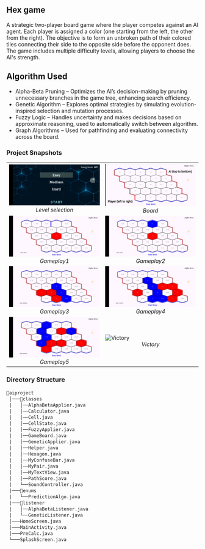 ## Hex game
A strategic two-player board game where the player competes against an AI agent. Each player is assigned a color (one starting from the left, the other from the right). The objective is to form an unbroken path of their colored tiles connecting their side to the opposite side before the opponent does.
The game includes multiple difficulty levels, allowing players to choose the AI's strength.

## Algorithm Used
- Alpha-Beta Pruning – Optimizes the AI’s decision-making by pruning unnecessary branches in the game tree, enhancing search efficiency.
- Genetic Algorithm – Explores optimal strategies by simulating evolution-inspired selection and mutation processes.
- Fuzzy Logic – Handles uncertainty and makes decisions based on approximate reasoning, used to automatically switch between algorithm.
- Graph Algorithms – Used for pathfinding and evaluating connectivity across the board.



### Project Snapshots

<table>
  <tr>
    <td>
      <img src="https://raw.githubusercontent.com/abusaeed2433/AiProject/main/snapshots/level.jpg" alt="Level selection" width="400">
      <div align="center"><i>Level selection</i></div>
    </td>
    <td>
      <img src="https://raw.githubusercontent.com/abusaeed2433/AiProject/main/snapshots/board.jpg" alt="Board" width="400">
      <div align="center"><i>Board</i></div>
    </td>
  </tr>

  <tr>
    <td>
      <img src="https://raw.githubusercontent.com/abusaeed2433/AiProject/main/snapshots/player.jpg" alt="Gameplay1" width="400">
      <div align="center"><i>Gameplay1</i></div>
    </td>
    <td>
      <img src="https://raw.githubusercontent.com/abusaeed2433/AiProject/main/snapshots/ai.jpg" alt="Gameplay2" width="400">
      <div align="center"><i>Gameplay2</i></div>
    </td>
  </tr>

  <tr>
    <td>
      <img src="https://raw.githubusercontent.com/abusaeed2433/AiProject/main/snapshots/block.jpg" alt="Gameplay3" width="400">
      <div align="center"><i>Gameplay3</i></div>
    </td>
    <td>
      <img src="https://raw.githubusercontent.com/abusaeed2433/AiProject/main/snapshots/bad.jpg" alt="Gameplay4" width="400">
      <div align="center"><i>Gameplay4</i></div>
    </td>
  </tr>

  <tr>
    <td>
      <img src="https://raw.githubusercontent.com/abusaeed2433/AiProject/main/snapshots/end.jpg" alt="Gameplay5" width="400">
      <div align="center"><i>Gameplay5</i></div>
    </td>
    <td>
      <img src="https://raw.githubusercontent.com/abusaeed2433/AiProject/main/snapshots/Music_Player.jpg" alt="Victory" width="400">
      <div align="center"><i>Victory</i></div>
    </td>
  </tr>




</table>






### Directory Structure

```
📂aiproject  
 │───📂classes
 |   │──AlphaBetaApplier.java
 |   │──Calculator.java
 |   │──Cell.java
 |   │──CellState.java
 |   │──FuzzyApplier.java
 |   │──GameBoard.java
 |   │──GeneticApplier.java
 |   │──Helper.java
 |   │──Hexagon.java
 |   │──MyConfuseBar.java
 |   │──MyPair.java
 |   │──MyTextView.java
 |   │──PathScore.java
 |   └──SoundController.java
 |───📂enums
 |   └──PredictionAlgo.java
 |───📂listener
 |   │──AlphaBetaListener.java
 |   └──GeneticListener.java
 │───HomeScreen.java 
 │───MainActivity.java 
 │───PreCalc.java 
 └───SplashScreen.java
```